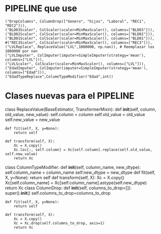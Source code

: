 # PIPELINE que use
    ("DropColumns", ColumnDrop(["Genero", "hijos", "Laboral", "REC1", "REC2"])),
    ("BLD03Scaler", ColScaler(scaler=MinMaxScaler(), columns=["BLD03"])),
    ("BLD02Scaler", ColScaler(scaler=MinMaxScaler(), columns=["BLD02"])),
    ("BLD01Scaler", ColScaler(scaler=MinMaxScaler(), columns=["BLD01"])),
    #("REC3Scaler", ColScaler(scaler=MinMaxScaler(), columns=["REC3"])),
    ("LVLReplace", ReplaceValue("LVL",1000000, np.nan)), # Reemplazar los 1000000 por nan
    ("LVLImputer", ColImputer(imputer=SimpleImputer(strategy='mean'), columns=["LVL"])),
    ("LVLScaler", ColScaler(scaler=MinMaxScaler(), columns=["LVL"])),
    ("EdadImputer", ColImputer(imputer=SimpleImputer(strategy='mean'), columns=["Edad"])),
    ("EdadTypeReplace",ColumnTypeModifier("Edad",int))

# Clases nuevas para el PIPELINE

class ReplaceValue(BaseEstimator, TransformerMixin):
    def __init__(self, column, old_value, new_value):
        self.column = column
        self.old_value = old_value
        self.new_value = new_value

    def fit(self, X, y=None):
        return self

    def transform(self, X):
        Xc = X.copy()
        Xc.loc[:, self.column] = Xc[self.column].replace(self.old_value, self.new_value)
        return Xc
    
class ColumnTypeModifier:
    def __init__(self, column_name, new_dtype):
        self.column_name = column_name
        self.new_dtype = new_dtype
    def fit(self, X, y=None):
        return self
    def transform(self, X):
        Xc = X.copy()
        Xc[self.column_name] = Xc[self.column_name].astype(self.new_dtype)
        return Xc
class ColumnDrop:
    def __init__(self, columns_to_drop=[]):
        super().__init__()
        self.columns_to_drop=columns_to_drop

    def fit(self, X, y=None):
        return self
    
    def transform(self, X):
        Xc = X.copy()
        Xc = Xc.drop(self.columns_to_drop, axis=1)
        return Xc
